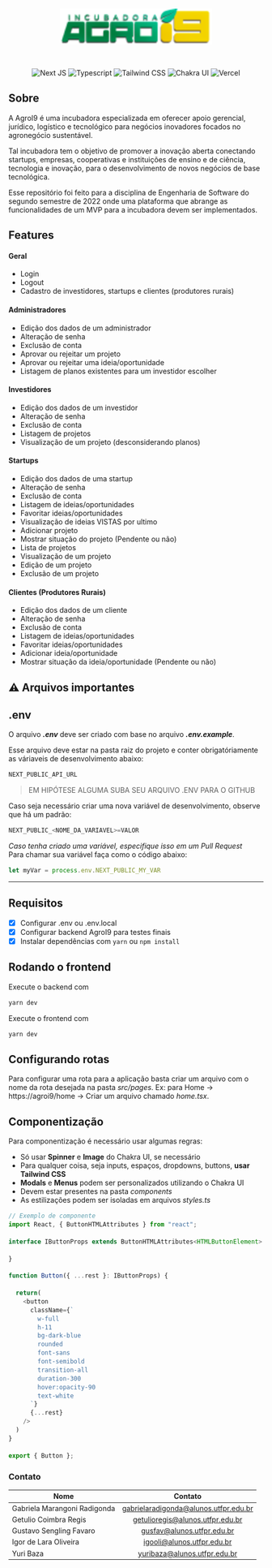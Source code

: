 <br/>

<p align="center"><a href="https://agroi9incubadora.com.br/" target="_blank"><img src="https://github.com/Engenharia-de-Software-1/Frontend/blob/main/public/images/logoAgroi9.png" height="70"></a></p>

<br/>

<p align="center">
    <img src="https://img.shields.io/badge/next.js-000000?style=for-the-badge&logo=nextdotjs&logoColor=white" alt="Next JS" />
    <img src="https://img.shields.io/badge/TypeScript-007ACC?style=for-the-badge&logo=typescript&logoColor=white" alt="Typescript" />
    <img src="https://img.shields.io/badge/Tailwind_CSS-38B2AC?style=for-the-badge&logo=tailwind-css&logoColor=white" alt="Tailwind CSS" />
    <img src="https://img.shields.io/badge/Chakra--UI-319795?style=for-the-badge&logo=chakra-ui&logoColor=white" alt="Chakra UI"/>
    <img src="https://img.shields.io/badge/Vercel-000000?style=for-the-badge&logo=vercel&logoColor=white" alt="Vercel" />
</p>

## Sobre
A AgroI9 é uma incubadora especializada em oferecer apoio gerencial, jurídico, logístico e tecnológico para negócios inovadores focados no agronegócio sustentável.

Tal incubadora tem o objetivo de promover a inovação aberta conectando startups, empresas, cooperativas e instituições de ensino e de ciência, tecnologia e inovação, para o desenvolvimento de novos negócios de base tecnológica. 

Esse repositório foi feito para a disciplina de Engenharia de Software do segundo semestre de 2022 onde uma plataforma que abrange as funcionalidades de um MVP para a incubadora devem ser implementados.

## Features
#### Geral
- Login
- Logout
- Cadastro de investidores, startups e clientes (produtores rurais)
#### Administradores
- Edição dos dados de um administrador
- Alteração de senha
- Exclusão de conta
- Aprovar ou rejeitar um projeto
- Aprovar ou rejeitar uma ideia/oportunidade
- Listagem de planos existentes para um investidor escolher
#### Investidores
- Edição dos dados de um investidor
- Alteração de senha
- Exclusão de conta
- Listagem de projetos
- Visualização de um projeto (desconsiderando planos)
#### Startups
- Edição dos dados de uma startup
- Alteração de senha
- Exclusão de conta
- Listagem de ideias/oportunidades
- Favoritar ideias/oportunidades
- Visualização de ideias VISTAS por ultimo
- Adicionar projeto
- Mostrar situação do projeto (Pendente ou não)
- Lista de projetos
- Visualização de um projeto
- Edição de um projeto
- Exclusão de um projeto
#### Clientes (Produtores Rurais)
- Edição dos dados de um cliente
- Alteração de senha
- Exclusão de conta
- Listagem de ideias/oportunidades
- Favoritar ideias/oportunidades
- Adicionar ideia/oportunidade
- Mostrar situação da ideia/oportunidade (Pendente ou não)

## :warning: Arquivos importantes
.env
-------------

O arquivo ***.env*** deve ser criado com base no arquivo ***.env.example***.  
  
Esse arquivo deve estar na pasta raiz do projeto e conter obrigatóriamente as váriaveis de desenvolvimento abaixo:
```javascript
NEXT_PUBLIC_API_URL
```
>EM HIPÓTESE ALGUMA SUBA SEU ARQUIVO .ENV PARA O GITHUB
  
Caso seja necessário criar uma nova variável de desenvolvimento, observe que há um padrão:
```javascript
NEXT_PUBLIC_<NOME_DA_VARIAVEL>=VALOR
```
_Caso tenha criado uma variável, especifique isso em um Pull Request_  
Para chamar sua variável faça como o código abaixo: 
```javascript
let myVar = process.env.NEXT_PUBLIC_MY_VAR
```
-----------------

## Requisitos
- [x] Configurar .env ou .env.local
- [x] Configurar backend AgroI9 para testes finais
- [x] Instalar dependências com `yarn` ou `npm install`

## Rodando o frontend
Execute o backend com
```javascript
yarn dev
```
Execute o frontend com
```javascript
yarn dev
```

## Configurando rotas
Para configurar uma rota para a aplicação basta criar um arquivo com o nome da rota desejada na pasta _src/pages_.
Ex: para Home -> https://agroi9/home -> Criar um arquivo chamado _home.tsx_.

## Componentização
Para componentização é necessário usar algumas regras:
- Só usar **Spinner** e **Image** do Chakra UI, se necessário
- Para qualquer coisa, seja inputs, espaços, dropdowns, buttons, **usar Tailwind CSS** 
- **Modals** e **Menus** podem ser personalizados utilizando o Chakra UI
- Devem estar presentes na pasta _components_
- As estilizações podem ser isoladas em arquivos _styles.ts_
  
```typescript
// Exemplo de componente
import React, { ButtonHTMLAttributes } from "react";

interface IButtonProps extends ButtonHTMLAttributes<HTMLButtonElement> {

}

function Button({ ...rest }: IButtonProps) {

  return(
    <button
      className={`
        w-full 
        h-11
        bg-dark-blue
        rounded 
        font-sans
        font-semibold
        transition-all
        duration-300
        hover:opacity-90
        text-white
      `}
      {...rest}
    />
  )
}

export { Button };
```

### Contato
| Nome                          | Contato                                |
| ----------------------------- |:--------------------------------------:|
| Gabriela Marangoni Radigonda  | gabrielaradigonda@alunos.utfpr.edu.br   |
| Getulio Coimbra Regis         | getulioregis@alunos.utfpr.edu.br        |
| Gustavo Sengling Favaro       | gusfav@alunos.utfpr.edu.br              |
| Igor de Lara Oliveira         | igooli@alunos.utfpr.edu.br              |
| Yuri Baza                     | yuribaza@alunos.utfpr.edu.br            |